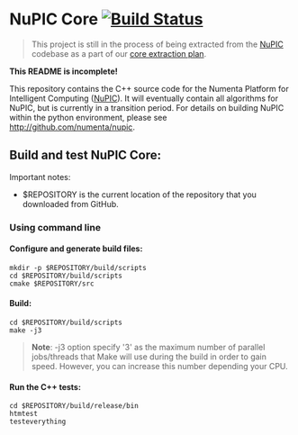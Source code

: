 # NuPIC Core [![Build Status](https://travis-ci.org/numenta/nupic.core.png?branch=master)](https://travis-ci.org/numenta/nupic.core)

> This project is still in the process of being extracted from the [NuPIC](http://github.com/numenta/nupic) codebase as a part of our [core extraction plan](https://github.com/numenta/nupic/wiki/nupic.core-Extraction-Plan). 

**This README is incomplete!**

This repository contains the C++ source code for the Numenta Platform for Intelligent Computing ([NuPIC](http://numenta.org/nupic.html)). It will eventually contain all algorithms for NuPIC, but is currently in a transition period. For details on building NuPIC within the python environment, please see http://github.com/numenta/nupic.

## Build and test NuPIC Core:

Important notes:
 * $REPOSITORY is the current location of the repository that you downloaded from GitHub.

### Using command line

#### Configure and generate build files:

    mkdir -p $REPOSITORY/build/scripts
    cd $REPOSITORY/build/scripts
    cmake $REPOSITORY/src

#### Build:

    cd $REPOSITORY/build/scripts
    make -j3
    
> **Note**: -j3 option specify '3' as the maximum number of parallel jobs/threads that Make will use during the build in order to gain speed. However, you can increase this number depending your CPU.

#### Run the C++ tests:

    cd $REPOSITORY/build/release/bin
    htmtest
    testeverything
